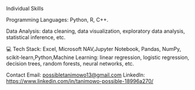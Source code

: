 


Individual Skills




Programming Languages: Python, R, C++.

Data Analysis: data cleaning, data visualization, exploratory data analysis, statistical inference, etc.


💻 Tech Stack:
 Excel, Microsoft NAV,Jupyter Notebook, Pandas, NumPy, scikit-learn,Python,Machine Learning: linear regression, logistic regression, decision trees, random forests, neural networks, etc. 



Contact
Email: possibletanimowo13@gmail.com
LinkedIn: https://www.linkedin.com/in/tanimowo-possible-18996a270/





